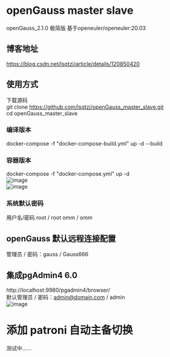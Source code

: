 # openGauss master slave 
openGauss_2.1.0 极简版 基于openeuler/openeuler:20.03</br>
## 博客地址
https://blog.csdn.net/lsqtzj/article/details/120850420
## 使用方式
下载源码</br>
git clone https://github.com/lsqtzj/openGauss_master_slave.git</br>
cd openGauss_master_slave</br>
### 编译版本
docker-compose -f "docker-compose-build.yml" up -d --build</br>
### 容器版本 
docker-compose -f "docker-compose.yml" up -d</br>
![image](https://user-images.githubusercontent.com/4635861/137876048-c1fd20b2-257c-40ef-8974-6b04653bf90d.png)</br>
![image](https://user-images.githubusercontent.com/4635861/137875839-794355b6-81ea-4d57-96a3-ab4600dd11e1.png)
### 系统默认密码
用户名/密码 root / root
           omm / omm
## openGauss 默认远程连接配置
管理员 / 密码：gauss / Gauss666</br>
## 集成pgAdmin4 6.0
http://localhost:9980/pgadmin4/browser/</br>
默认管理员 / 密码：admin@domain.com / admin</br>
![image](https://user-images.githubusercontent.com/4635861/137875941-3ad483a5-e8c8-401b-be26-fea4d90670db.png)
# 添加 patroni 自动主备切换
测试中......